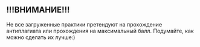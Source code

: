## !!!ВНИМАНИЕ!!!
Не все загруженные практики претендуют на прохождение антиплагиата или прохождения на максимальный балл. Подумайте, как можно сделать их лучше:)

